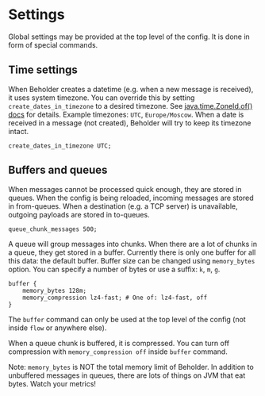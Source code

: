 # Settings

Global settings may be provided at the top level of the config.
It is done in form of special commands.

## Time settings

When Beholder creates a datetime (e.g. when a new message is received), it uses system timezone.
You can override this by setting `create_dates_in_timezone` to a desired timezone.
See [java.time.ZoneId.of() docs](https://docs.oracle.com/javase/9/docs/api/java/time/ZoneId.html#of-java.lang.String-) for details.
Example timezones: `UTC`, `Europe/Moscow`.
When a date is received in a message (not created), Beholder will try to keep its timezone intact.

    create_dates_in_timezone UTC;

## Buffers and queues

When messages cannot be processed quick enough, they are stored in queues.
When the config is being reloaded, incoming messages are stored in from-queues.
When a destination (e.g. a TCP server) is unavailable, outgoing payloads are stored in to-queues.

    queue_chunk_messages 500;

A queue will group messages into chunks. When there are a lot of chunks in a queue, they get stored in a buffer.
Currently there is only one buffer for all this data: the default buffer. Buffer size can be changed using
`memory_bytes` option. You can specify a number of bytes or use a suffix: `k`, `m`, `g`.

    buffer {
        memory_bytes 128m;
        memory_compression lz4-fast; # One of: lz4-fast, off
    }

The `buffer` command can only be used at the top level of the config (not inside `flow` or anywhere else).

When a queue chunk is buffered, it is compressed. You can turn off compression with `memory_compression off` 
inside `buffer` command.

Note: `memory_bytes` is NOT the total memory limit of Beholder. In addition to unbuffered messages in queues,
there are lots of things on JVM that eat bytes. Watch your metrics!
